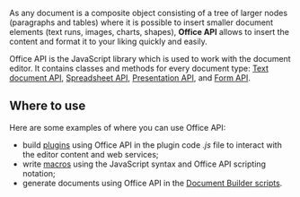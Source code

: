As any document is a composite object consisting of a tree of larger nodes (paragraphs and tables) where it is possible to insert smaller document elements (text runs, images, charts, shapes), **Office API** allows to insert the content and format it to your liking quickly and easily.

Office API is the JavaScript library which is used to work with the document editor. It contains classes and methods for every document type: [Text document API](../usage-api/text-document-api/text-document-api.md), [Spreadsheet API](../usage-api/spreadsheet-api/spreadsheet-api.md), [Presentation API](../usage-api/presentation-api/presentation-api.md), and [Form API](../usage-api/form-api/form-api.md).

## Where to use

Here are some examples of where you can use Office API:

- build [plugins](../../plugin-and-macros/Interacting%20with%20editors/overview/overview.md) using Office API in the plugin code *.js* file to interact with the editor content and web services;
- write [macros](../../plugin-and-macros/Macros/getting-started.md) using the JavaScript syntax and Office API scripting notation;
- generate documents using Office API in the [Document Builder scripts](../../document-builder/get-started/overview.md).

